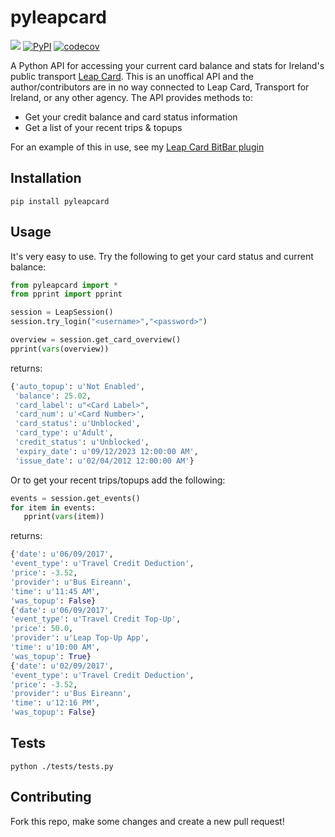 # pyleapcard
![](https://github.com/skhg/pyleapcard/workflows/.github/workflows/branch-builds.yml/badge.svg?branch=master)  [![PyPI](https://img.shields.io/pypi/v/pyleapcard.svg)](https://pypi.python.org/pypi/pyleapcard/) [![codecov](https://codecov.io/gh/skhg/pyleapcard/branch/master/graph/badge.svg)](https://codecov.io/gh/skhg/pyleapcard)

A Python API for accessing your current card balance and stats for Ireland's public transport [Leap Card](https://www.leapcard.ie/). This is an unoffical API and the author/contributors are in no way connected to Leap Card, Transport for Ireland, or any other agency. The API provides methods to:
* Get your credit balance and card status information
* Get a list of your recent trips & topups

For an example of this in use, see my [Leap Card BitBar plugin](https://github.com/skhg/BitBar-Plugins/tree/master/LeapCard)

## Installation
`pip install pyleapcard`

## Usage
It's very easy to use. Try the following to get your card status and current balance:
```python
from pyleapcard import *
from pprint import pprint

session = LeapSession()
session.try_login("<username>","<password>")

overview = session.get_card_overview()
pprint(vars(overview))
```
returns:
```python
{'auto_topup': u'Not Enabled',
 'balance': 25.02,
 'card_label': u"<Card Label>",
 'card_num': u'<Card Number>',
 'card_status': u'Unblocked',
 'card_type': u'Adult',
 'credit_status': u'Unblocked',
 'expiry_date': u'09/12/2023 12:00:00 AM',
 'issue_date': u'02/04/2012 12:00:00 AM'}
 ```
 
 Or to get your recent trips/topups add the following:
 ```python
 events = session.get_events()
for item in events:
	pprint(vars(item))
  ```
  returns:
  ```python
  {'date': u'06/09/2017',
 'event_type': u'Travel Credit Deduction',
 'price': -3.52,
 'provider': u'Bus Eireann',
 'time': u'11:45 AM',
 'was_topup': False}
{'date': u'06/09/2017',
 'event_type': u'Travel Credit Top-Up',
 'price': 50.0,
 'provider': u'Leap Top-Up App',
 'time': u'10:00 AM',
 'was_topup': True}
{'date': u'02/09/2017',
 'event_type': u'Travel Credit Deduction',
 'price': -3.52,
 'provider': u'Bus Eireann',
 'time': u'12:16 PM',
 'was_topup': False}
 ```
 
 ## Tests
 `python ./tests/tests.py`
 
 ## Contributing
 Fork this repo, make some changes and create a new pull request!
